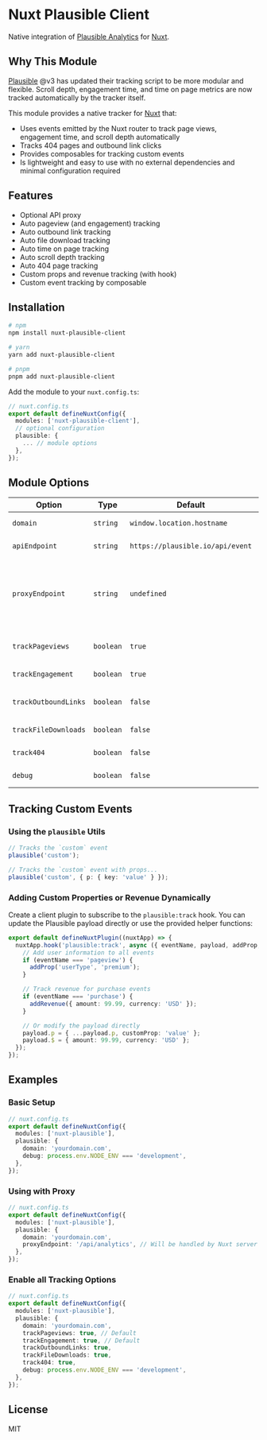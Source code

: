# Nuxt Plausible Client

Native integration of [Plausible Analytics](https://plausible.io/sites) for [Nuxt](https://nuxt.com).

## Why This Module

[Plausible](https://plausible.io) @v3 has updated their tracking script to be more modular and flexible. Scroll depth, engagement time, and time on page metrics are now tracked automatically by the tracker itself.

This module provides a native tracker for [Nuxt](https://nuxt.com) that:

- Uses events emitted by the Nuxt router to track page views, engagement time, and scroll depth automatically
- Tracks 404 pages and outbound link clicks
- Provides composables for tracking custom events
- Is lightweight and easy to use with no external dependencies and minimal configuration required

## Features

- Optional API proxy
- Auto pageview (and engagement) tracking
- Auto outbound link tracking
- Auto file download tracking
- Auto time on page tracking
- Auto scroll depth tracking
- Auto 404 page tracking
- Custom props and revenue tracking (with hook)
- Custom event tracking by composable

## Installation

```bash
# npm
npm install nuxt-plausible-client

# yarn
yarn add nuxt-plausible-client

# pnpm
pnpm add nuxt-plausible-client
```

Add the module to your `nuxt.config.ts`:

```ts
// nuxt.config.ts
export default defineNuxtConfig({
  modules: ['nuxt-plausible-client'],
  // optional configuration
  plausible: {
    ... // module options
  },
});
```

## Module Options

| Option               | Type      | Default                          | Description                                                         |
| -------------------- | --------- | -------------------------------- | ------------------------------------------------------------------- |
| `domain`             | `string`  | `window.location.hostname`       | The domain to track                                                 |
| `apiEndpoint`        | `string`  | `https://plausible.io/api/event` | Plausible API endpoint                                              |
| `proxyEndpoint`      | `string`  | `undefined`                      | Optional proxy endpoint (setting it for activation, ex: /api/event) |
| `trackPageviews`     | `boolean` | `true`                           | Track page views automatically                                      |
| `trackEngagement`    | `boolean` | `true`                           | Track user engagement                                               |
| `trackOutboundLinks` | `boolean` | `false`                          | Track clicks on external links                                      |
| `trackFileDownloads` | `boolean` | `false`                          | Track file downloads                                                |
| `track404`           | `boolean` | `false`                          | Track 404 error pages                                               |
| `debug`              | `boolean` | `false`                          | Enable debug mode                                                   |

## Tracking Custom Events

### Using the `plausible` Utils

```ts
// Tracks the `custom` event
plausible('custom');

// Tracks the `custom` event with props...
plausible('custom', { p: { key: 'value' } });
```

### Adding Custom Properties or Revenue Dynamically

Create a client plugin to subscribe to the `plausible:track` hook. You can update the Plausible payload directly or use the provided helper functions:

```ts
export default defineNuxtPlugin((nuxtApp) => {
  nuxtApp.hook('plausible:track', async ({ eventName, payload, addProp, addRevenue }) => {
    // Add user information to all events
    if (eventName === 'pageview') {
      addProp('userType', 'premium');
    }

    // Track revenue for purchase events
    if (eventName === 'purchase') {
      addRevenue({ amount: 99.99, currency: 'USD' });
    }

    // Or modify the payload directly
    payload.p = { ...payload.p, customProp: 'value' };
    payload.$ = { amount: 99.99, currency: 'USD' };
  });
});
```

## Examples

### Basic Setup

```ts
// nuxt.config.ts
export default defineNuxtConfig({
  modules: ['nuxt-plausible'],
  plausible: {
    domain: 'yourdomain.com',
    debug: process.env.NODE_ENV === 'development',
  },
});
```

### Using with Proxy

```ts
// nuxt.config.ts
export default defineNuxtConfig({
  modules: ['nuxt-plausible'],
  plausible: {
    domain: 'yourdomain.com',
    proxyEndpoint: '/api/analytics', // Will be handled by Nuxt server
  },
});
```

### Enable all Tracking Options

```ts
// nuxt.config.ts
export default defineNuxtConfig({
  modules: ['nuxt-plausible'],
  plausible: {
    domain: 'yourdomain.com',
    trackPageviews: true, // Default
    trackEngagement: true, // Default
    trackOutboundLinks: true,
    trackFileDownloads: true,
    track404: true,
    debug: process.env.NODE_ENV === 'development',
  },
});
```

## License

MIT
